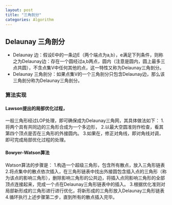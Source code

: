 ```yaml
---
layout: post
title: "三角剖分"
categories: Algorithm
---
```


## Delaunay 三角剖分
* Delaunay 边：假设E中的一条边E（两个端点为a,b），e满足下列条件，则称之为Delaunay边：存在一个圆经过a,b两点，圆内（注意是圆内，圆上最多三点共圆），不含点集V中任何其他的点，这一特性又称为Delaunay三角剖分。
* Delaunay 三角剖分：如果点集V的一个三角剖分只包含Delaunay边，那么该三角剖分称为Delaunay三角剖分。

### 算法实现
#### Lawson提出的局部优化过程，
一般三角形经过LOP处理，即可确保成为Delaunay三角网，其具体做法如下：
    1.将两个具有共同边的三角形合成为一个多边形，
    2.以最大空圆准则作检查，看其第四个顶点是否在三角形的外接圆内。
    3.如果在，修正对角线，即对角线对调，即可完成局部优化过程的处理。
#### Bowyer-Watson算法
Watson算法的步骤是：
    1.构造一个超级三角形，包含所有散点，放入三角形链表
    2.将点集中的散点依次插入，在三角形链表中找出外接圆包含插入点的三角形（称为该点的影响三角形），删除影响三角形的公共边，将插入点同影响三角形的全部顶点连接起来，完成一个点在Delaunay三角形链表中的插入。
    3.根据优化准则对局部新形成的三角形进行进行优化，将新形成的三角形放入Delaunay三角形链表
    4.循环执行上述步骤第二步，直到所有的散点插入完毕。



    
















